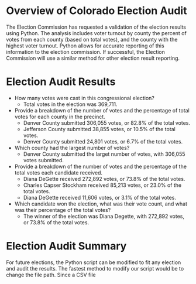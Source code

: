 # Overview of Colorado Election Audit

The Election Commission has requested a validation of the election results using Python. The analysis includes voter turnout by county the percent of votes from each county (based on total votes), and the county with the highest voter turnout. Python allows for accurate reporting of this information to the election commission. If successful, the Election Commission will use a similar method for other election result reporting. 

# Election Audit Results

* How many votes were cast in this congressional election?
  * Total votes in the election was 369,711.
* Provide a breakdown of the number of votes and the percentage of total votes for each county in the precinct.
  * Denver County submitted 306,055 votes, or 82.8% of the total votes.
  * Jefferson County submitted 38,855 votes, or 10.5% of the total votes.
  * Denver County submitted 24,801 votes, or 6.7% of the total votes.
* Which county had the largest number of votes?
  * Denver County submitted the larget number of votes, with 306,055 votes submitted. 
* Provide a breakdown of the number of votes and the percentage of the total votes each candidate received.
  * Diana DeGette received 272,892 votes, or 73.8% of the total votes.
  * Charles Capser Stockham received 85,213 votes, or 23.0% of the total votes.
  * Diana DeGette received 11,606 votes, or 3.1% of the total votes.
* Which candidate won the election, what was their vote count, and what was their percentage of the total votes?
  * The winner of the election was Diana Degette, with 272,892 votes, or 73.8% of the total votes.

# Election Audit Summary
  
For future elections, the Python script can be modified to fit any election and audit the results. The fastest method to modify our script would be to change the file path. Since a CSV file
